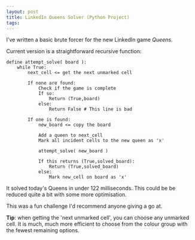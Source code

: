 ```yaml
---
layout: post
title: LinkedIn Queens Solver (Python Project)
tags:
---
```

I've written a basic brute forcer for the new LinkedIn game _Queens_.

Current version is a straightforward recursive function:
```
define attempt_solve( board ):
	while True:
		next_cell <= get the next unmarked cell
		
		If none are found:
			Check if the game is complete
			If so:
				Return (True,board)
			else:
				Return False # This line is bad
		
		If one is found:
			new_board <= copy the board
			
			Add a queen to next_cell
			Mark all incident cells to the new queen as 'x'
			
			attempt_solve( new_board )

			If this returns (True,solved_board):
				Return (True,solved_board)
			else:
				Mark new_cell on board as 'x'
```
It solved today's Queens in under 122 milliseconds. This could be be reduced quite a bit with some more optimisation.

This was a fun challenge I'd recommend anyone giving a go at.

**Tip**: when getting the 'next unmarked cell', you can choose any unmarked cell. It is much, much more efficient to choose from the colour group with the fewest remaining options.